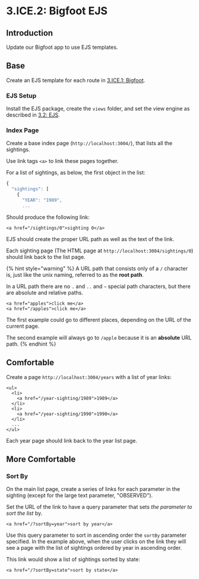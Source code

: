 # 3.ICE.2: Bigfoot EJS

## Introduction

Update our Bigfoot app to use EJS templates.

## Base

Create an EJS template for each route in [3.ICE.1: Bigfoot](3.ice.1-bigfoot.md).

### EJS Setup

Install the EJS package, create the `views` folder, and set the view engine as described in [3.2: EJS](../3.2-ejs/#using-ejs).

### Index Page

Create a base index page \(`http://localhost:3004/`\), that lists all the sightings.

Use link tags `<a>` to link these pages together.

For a list of sightings, as below, the first object in the list:

```javascript
{
  "sightings": [
    {
      "YEAR": "1989",
      ...
```

Should produce the following link:

```markup
<a href="/sightings/0">sighting 0</a>
```

EJS should create the proper URL path as well as the text of the link.

Each sighting page \(The HTML page at `http://localhost:3004/sightings/0`\) should link back to the list page.

{% hint style="warning" %}
A URL path that consists only of a `/` character is, just like the unix naming, referred to as the **root path**.

In a URL path there are no `.` and `..` and `~` special path characters, but there are absolute and relative paths.

```markup
<a href="apples">click me</a>
<a href="/apples">click me</a>
```

The first example could go to different places, depending on the URL of the current page.

The second example will always go to `/apple` because it is an **absolute** URL path.
{% endhint %}

## Comfortable

Create a page `http://localhost:3004/years` with a list of year links:

```markup
<ul>
  <li>
    <a href="/year-sighting/1989">1989</a>
  </li>
  <li>
    <a href="/year-sighting/1990">1990</a>
  </li>
  ...
</ul>
```

Each year page should link back to the year list page.

## More Comfortable

### Sort By

On the main list page, create a series of links for each parameter in the sighting \(except for the large text parameter, "OBSERVED"\).

Set the URL of the link to have a query parameter that sets _the parameter to sort the list_ by.

```markup
<a href="/?sortBy=year">sort by year</a>
```

Use this query parameter to sort in ascending order the `sortBy` parameter specified. In the example above, when the user clicks on the link they will see a page with the list of sightings ordered by year in ascending order.

This link would show a list of sightings sorted by state:

```markup
<a href="/?sortBy=state">sort by state</a>
```


